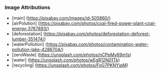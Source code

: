 ### Image Attributions
- [main] (https://pixabay.com/images/id-505860/)
- [airPolution] (https://pixabay.com/photos/coal-fired-power-plant-coal-energy-3767893/)
- [deforestation] (https://pixabay.com/photos/deforestation-deforest-lumber-351474/)
- [waterPollution] (https://pixabay.com/photos/contamination-water-pollution-lake-4286704/)
- [zeroWaste] (https://unsplash.com/photos/nCPpMv69m1s)
- [water] (https://unsplash.com/photos/wEgR12N01Tk)
- [recycling] (https://unsplash.com/photos/FoG7PKNYjpM)
